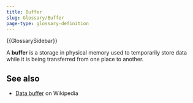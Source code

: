 ```yaml
---
title: Buffer
slug: Glossary/Buffer
page-type: glossary-definition
---
```


{{GlossarySidebar}}

A **buffer** is a storage in physical memory used to temporarily store data while it is being transferred from one place to another.

## See also

- [Data buffer](https://en.wikipedia.org/wiki/Data_buffer) on Wikipedia
